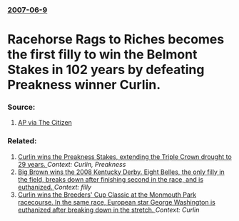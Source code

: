 ### [2007-06-9](/news/2007/06/9/index.md)

#  Racehorse Rags to Riches becomes the first filly to win the Belmont Stakes in 102 years by defeating Preakness winner Curlin.  




### Source:

1. [AP via The Citizen](http://www.auburnpub.com/articles/2007/06/10/news/sports/sports04.txt)

### Related:

1. [ Curlin wins the Preakness Stakes, extending the Triple Crown drought to 29 years. ](/news/2007/05/19/curlin-wins-the-preakness-stakes-extending-the-triple-crown-drought-to-29-years.md) _Context: Curlin, Preakness_
2. [ Big Brown wins the 2008 Kentucky Derby. Eight Belles, the only filly in the field, breaks down after finishing second in the race, and is euthanized. ](/news/2008/05/3/big-brown-wins-the-2008-kentucky-derby-eight-belles-the-only-filly-in-the-field-breaks-down-after-finishing-second-in-the-race-and-is-e.md) _Context: filly_
3. [ Curlin wins the Breeders' Cup Classic at the Monmouth Park racecourse. In the same race, European star George Washington is euthanized after breaking down in the stretch. ](/news/2007/10/27/curlin-wins-the-breeders-cup-classic-at-the-monmouth-park-racecourse-in-the-same-race-european-star-george-washington-is-euthanized-afte.md) _Context: Curlin_
